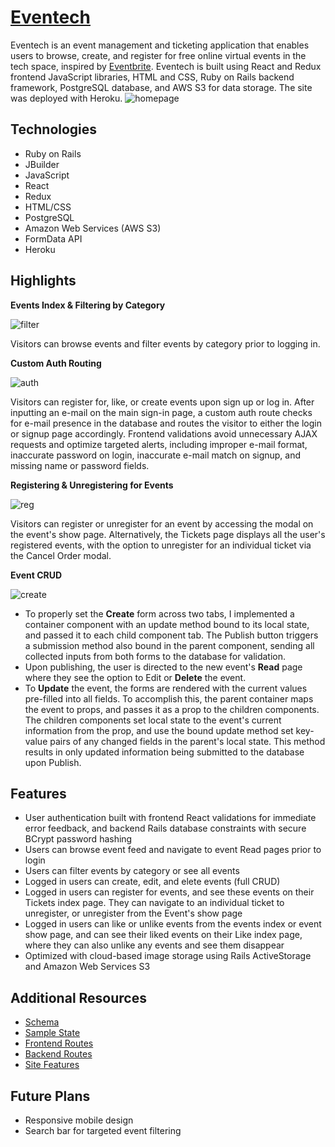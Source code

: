 
# [**Eventech**](https://eventech-hub.herokuapp.com/#/) 
Eventech is an event management and ticketing application that enables users to browse, create, and register for free online virtual events in the tech space, inspired by [Eventbrite](https://www.eventbrite.com). Eventech is built using React and Redux frontend JavaScript libraries, HTML and CSS, Ruby on Rails backend framework, PostgreSQL database, and AWS S3 for data storage. The site was deployed with Heroku.
![homepage](https://github.com/beccaburten/eventech/blob/master/app/assets/readme/splash.png)


## Technologies
- Ruby on Rails
- JBuilder
- JavaScript
- React
- Redux
- HTML/CSS
- PostgreSQL
- Amazon Web Services (AWS S3)
- FormData API
- Heroku

## Highlights

**Events Index & Filtering by Category**

![filter](https://github.com/beccaburten/eventech/blob/master/app/assets/readme/filter1.2MB.gif)

Visitors can browse events and filter events by category prior to logging in.

**Custom Auth Routing**

![auth](https://github.com/beccaburten/eventech/blob/master/app/assets/readme/signup1MB.gif)

Visitors can register for, like, or create events upon sign up or log in. After inputting an e-mail on the main sign-in page, a custom auth route checks for e-mail presence in the database and routes the visitor to either the login or signup page accordingly. Frontend validations avoid unnecessary AJAX requests and optimize targeted alerts, including improper e-mail format, inaccurate password on login, inaccurate e-mail match on signup, and missing name or password fields.  

**Registering & Unregistering for Events**

![reg](https://github.com/beccaburten/eventech/blob/master/app/assets/readme/register2MB.gif)

Visitors can register or unregister for an event by accessing the modal on the event's show page. Alternatively, the Tickets page displays all the user's registered events, with the option to unregister for an individual ticket via the Cancel Order modal. 

**Event CRUD**

![create](https://github.com/beccaburten/eventech/blob/master/app/assets/readme/create1.5MB.gif)

- To properly set the **Create** form across two tabs, I implemented a container component with an update method bound to its local state, and passed it to each child component tab. The Publish button triggers a submission method also bound in the parent component, sending all collected inputs from both forms to the database for validation. 
- Upon publishing, the user is directed to the new event's **Read** page where they see the option to Edit or **Delete** the event. 
- To **Update** the event, the forms are rendered with the current values pre-filled into all fields. To accomplish this, the parent container maps the event to props, and passes it as a prop to the children components. The children components set local state to the event's current information from the prop, and use the bound update method set key-value pairs of any changed fields in the parent's local state. This method results in only updated information being submitted to the database upon Publish. 

## Features
- User authentication built with frontend React validations for immediate error feedback, and backend Rails database constraints with secure BCrypt password hashing
- Users can browse event feed and navigate to event Read pages prior to login
- Users can filter events by category or see all events
- Logged in users can create, edit, and elete events (full CRUD)
- Logged in users can register for events, and see these events on their Tickets index page. They can navigate to an individual ticket to unregister, or unregister from the Event's show page
- Logged in users can like or unlike events from the events index or event show page, and can see their liked events on their Like index page, where they can also unlike any events and see them disappear
- Optimized with cloud-based image storage using Rails ActiveStorage and Amazon Web Services S3

## Additional Resources
+ [Schema](schema)
+ [Sample State](sample-state)
+ [Frontend Routes](frontend-routes)
+ [Backend Routes](backend-routes)
+ [Site Features](site-features)

## Future Plans
- Responsive mobile design
- Search bar for targeted event filtering
